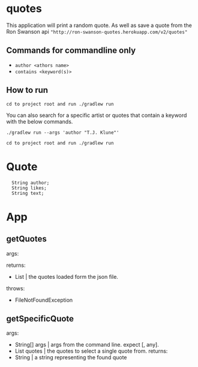 # quotes

This application will print a random quote. As well as save a quote from the Ron Swanson api `"http://ron-swanson-quotes.herokuapp.com/v2/quotes"`

## Commands for commandline only

* `author <athors name>`
* `contains <keyword(s)>`
## How to run
`cd to project root and run ./gradlew run`

You can also search for a specific artist or quotes that contain a keyword with the below commands.

`./gradlew run --args 'author "T.J. Klune"'`

`cd to project root and run ./gradlew run`


# Quote
      String author;
      String likes;
      String text;

# App 

## getQuotes
args:

returns:
* List<Quote> | the quotes loaded form the json file.

throws:
* FileNotFoundException


##  getSpecificQuote
args:
* String[] args | args from the command line. expect [<author or contins>, any].
* List<Quote> quotes | the quotes to select a single quote from.
returns:
* String | a string representing the found quote